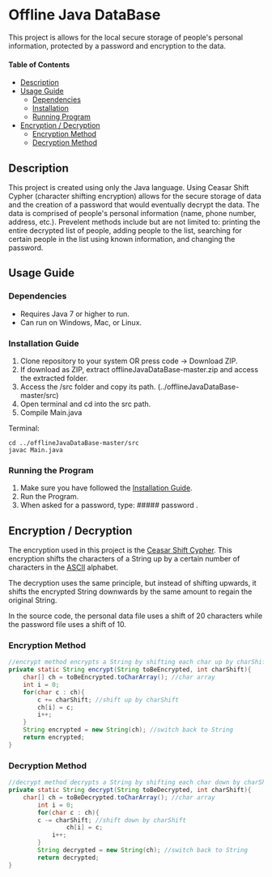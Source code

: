 # Offline Java DataBase 
This project is allows for the local secure storage of people's personal information, protected by a password and encryption to the data. 
 
#### Table of Contents 
- [ Description ](#desc)
- [Usage Guide](#inst)
  * [Dependencies](#depd)
  * [Installation](#inst1)
  * [Running Program](#runp)
- [ Encryption / Decryption ](#encr)
  * [Encryption Method](#encrmethod)
  * [Decryption Method](#decrmethod)

<a name="desc"></a>
## Description

This project is created using only the Java language. Using Ceasar Shift Cypher (character shifting encryption) allows for the secure storage of data and the creation of a password that would eventually decrypt the data. The data is comprised of people's personal information (name, phone number, address, etc.). Prevelent methods include but are not limited to: printing the entire decrypted list of people, adding people to the list, searching for certain people in the list using known information, and changing the password.


<a name="inst"></a>
## Usage Guide
<a name="depd"></a>
### Dependencies
- Requires Java 7 or higher to run.
- Can run on Windows, Mac, or Linux.

<a name="depd"></a>
### Installation Guide
1. Clone repository to your system OR press code -> Download ZIP.
2. If download as ZIP, extract offlineJavaDataBase-master.zip and access the extracted folder.
3. Access the /src folder and copy its path. (../offlineJavaDataBase-master/src)
4. Open terminal and cd into the src path.
5. Compile Main.java

Terminal:
```
cd ../offlineJavaDataBase-master/src
javac Main.java
```
<a name="runp"></a>
### Running the Program
1. Make sure you have followed the [Installation Guide](#depd).
2. Run the Program.
3. When asked for a password, type: ##### password .

<a name="encr"></a>
## Encryption / Decryption

The encryption used in this project is the [Ceasar Shift Cypher](https://en.wikipedia.org/wiki/Caesar_cipher). This encryption shifts the characters of a String up by a certain number of characters in the [ASCII](https://www.ascii-code.com/) alphabet.

The decryption uses the same principle, but instead of shifting upwards, it shifts the encrypted String downwards by the same amount to regain the original String.

In the source code, the personal data file uses a shift of 20 characters while the password file uses a shift of 10.

<a name="encrmethod"></a>
### Encryption Method
```java
//encrypt method encrypts a String by shifting each char up by charShift
private static String encrypt(String toBeEncrypted, int charShift){
	char[] ch = toBeEncrypted.toCharArray(); //char array
	int i = 0;
	for(char c : ch){
		c += charShift; //shift up by charShift
		ch[i] = c;
		i++;
	}
	String encrypted = new String(ch); //switch back to String
	return encrypted;
}
```

<a name="decrmethod"></a>
### Decryption Method
```java
//decrypt method decrypts a String by shifting each char down by charShift 
private static String decrypt(String toBeDecrypted, int charShift){ 
	char[] ch = toBeDecrypted.toCharArray(); //char array 
        int i = 0; 
        for(char c : ch){ 
		c -= charShift; //shift down by charShift 
            	ch[i] = c; 
           	i++; 
        } 
        String decrypted = new String(ch); //switch back to String 
        return decrypted; 
}
```
